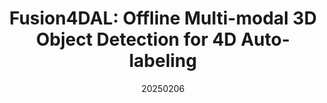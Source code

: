 ---
title: "Fusion4DAL: Offline Multi-modal 3D Object Detection for 4D Auto-labeling"
date: 20250206
category: "vision"
# author_list: "Rui Shu; Cairong Zhao; Shuyang Feng; Liang Zhu; Duoqian Miao"
# author_list: "Yubin Wang, Zhikang Zou, Xiaoqing Ye, Xiao Tan, Errui Ding, Cairong Zhao"
pub_in: "IJCV"
# pdf_url: "https://openreview.net/forum?id=AcVpLS86RT"
# code_url: "https://openreview.net/forum?id=AcVpLS86RT"
img_path1: "Fusion4DAL.png"
---